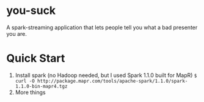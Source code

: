 you-suck
========

A spark-streaming application that lets people tell you what a bad presenter you are.

Quick Start
===========

1. Install spark (no Hadoop needed, but I used Spark 1.1.0 built for MapR)
`$ curl -O http://package.mapr.com/tools/apache-spark/1.1.0/spark-1.1.0-bin-mapr4.tgz`
2. More things
